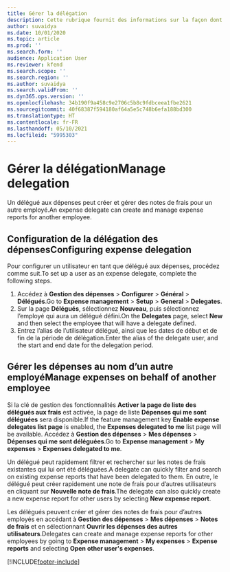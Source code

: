 ```yaml
---
title: Gérer la délégation
description: Cette rubrique fournit des informations sur la façon dont un délégué aux dépenses peut créer et gérer les notes de frais d’un autre employé.
author: suvaidya
ms.date: 10/01/2020
ms.topic: article
ms.prod: ''
ms.search.form: ''
audience: Application User
ms.reviewer: kfend
ms.search.scope: ''
ms.search.region: ''
ms.author: suvaidya
ms.search.validFrom: ''
ms.dyn365.ops.version: ''
ms.openlocfilehash: 34b190f9a458c9e2706c5b8c9fdbceea1fbe2621
ms.sourcegitcommit: 40f68387f594180af64a5e5c748b6efa188bd300
ms.translationtype: HT
ms.contentlocale: fr-FR
ms.lasthandoff: 05/10/2021
ms.locfileid: "5995303"
---
```

# <a name="manage-delegation"></a><span data-ttu-id="77392-103">Gérer la délégation</span><span class="sxs-lookup"><span data-stu-id="77392-103">Manage delegation</span></span>
<span data-ttu-id="77392-104">Un délégué aux dépenses peut créer et gérer des notes de frais pour un autre employé.</span><span class="sxs-lookup"><span data-stu-id="77392-104">An expense delegate can create and manage expense reports for another employee.</span></span>

## <a name="configuring-expense-delegation"></a><span data-ttu-id="77392-105">Configuration de la délégation des dépenses</span><span class="sxs-lookup"><span data-stu-id="77392-105">Configuring expense delegation</span></span>

<span data-ttu-id="77392-106">Pour configurer un utilisateur en tant que délégué aux dépenses, procédez comme suit.</span><span class="sxs-lookup"><span data-stu-id="77392-106">To set up a user as an expense delegate, complete the following steps.</span></span> 
1. <span data-ttu-id="77392-107">Accédez à **Gestion des dépenses** > **Configurer** > **Général** > **Délégués**.</span><span class="sxs-lookup"><span data-stu-id="77392-107">Go to **Expense management** > **Setup** > **General** > **Delegates**.</span></span> 
2. <span data-ttu-id="77392-108">Sur la page **Délégués**, sélectionnez **Nouveau**, puis sélectionnez l’employé qui aura un délégué défini.</span><span class="sxs-lookup"><span data-stu-id="77392-108">On the **Delegates** page, select **New** and then select the employee that will have a delegate defined.</span></span> 
3. <span data-ttu-id="77392-109">Entrez l’alias de l’utilisateur délégué, ainsi que les dates de début et de fin de la période de délégation.</span><span class="sxs-lookup"><span data-stu-id="77392-109">Enter the alias of the delegate user, and the start and end date for the delegation period.</span></span>

## <a name="manage-expenses-on-behalf-of-another-employee"></a><span data-ttu-id="77392-110">Gérer les dépenses au nom d’un autre employé</span><span class="sxs-lookup"><span data-stu-id="77392-110">Manage expenses on behalf of another employee</span></span>

<span data-ttu-id="77392-111">Si la clé de gestion des fonctionnalités **Activer la page de liste des délégués aux frais** est activée, la page de liste **Dépenses qui me sont déléguées** sera disponible.</span><span class="sxs-lookup"><span data-stu-id="77392-111">If the feature management key **Enable expense delegates list page** is enabled, the **Expenses delegated to me** list page will be available.</span></span> <span data-ttu-id="77392-112">Accédez à **Gestion des dépenses** > **Mes dépenses** > **Dépenses qui me sont déléguées**.</span><span class="sxs-lookup"><span data-stu-id="77392-112">Go to **Expense management** > **My expenses** > **Expenses delegated to me**.</span></span>

<span data-ttu-id="77392-113">Un délégué peut rapidement filtrer et rechercher sur les notes de frais existantes qui lui ont été déléguées.</span><span class="sxs-lookup"><span data-stu-id="77392-113">A delegate can quickly filter and search on existing expense reports that have been delegated to them.</span></span> <span data-ttu-id="77392-114">En outre, le délégué peut créer rapidement une note de frais pour d’autres utilisateurs en cliquant sur **Nouvelle note de frais**.</span><span class="sxs-lookup"><span data-stu-id="77392-114">The delegate can also quickly create a new expense report for other users by selecting **New expense report**.</span></span>

<span data-ttu-id="77392-115">Les délégués peuvent créer et gérer des notes de frais pour d’autres employés en accédant à **Gestion des dépenses** > **Mes dépenses** > **Notes de frais** et en sélectionnant **Ouvrir les dépenses des autres utilisateurs**.</span><span class="sxs-lookup"><span data-stu-id="77392-115">Delegates can create and manage expense reports for other employees by going to **Expense management** > **My expenses** > **Expense reports** and selecting **Open other user's expenses**.</span></span>


[!INCLUDE[footer-include](../includes/footer-banner.md)]